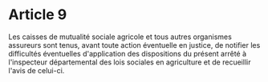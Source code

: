 # Article 9

Les caisses de mutualité sociale agricole et tous autres organismes assureurs sont tenus, avant toute action éventuelle en justice, de notifier les difficultés éventuelles d'application des dispositions du présent arrêté à l'inspecteur départemental des lois sociales en agriculture et de recueillir l'avis de celui-ci.
